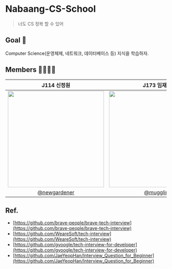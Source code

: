 # Nabaang-CS-School

> 너도 CS 정복 할 수 있어

## Goal 🎯

Computer Science(운영체제, 네트워크, 데이터베이스 등) 지식을 학습하자.

## Members 👨‍👨‍👧‍👦

| J114 신정원 | J173 임재욱 | J190 정현구 | J201 지호준 |
| :-: | :-: | :-: | :-: |
| <img src="https://avatars.githubusercontent.com/u/30281850?v=4" width="300"> | <img src="https://avatars.githubusercontent.com/u/41893651?v=4" width='300'> | <img src='https://avatars.githubusercontent.com/u/50704533?v=4' width='300'> | <img src='https://avatars.githubusercontent.com/u/40783214?v=4' width='300'> |
| [@newgardener](https://github.com/newgardener) | [@mugglim](https://github.com/mugglim) | [@kukucorn](https://github.com/kukucorn) | [@jihoho](https://github.com/jihoho) |

## Ref.

- [https://github.com/brave-people/brave-tech-interview](https://github.com/brave-people/brave-tech-interview)
- [https://github.com/WeareSoft/tech-interview](https://github.com/WeareSoft/tech-interview)
- [https://github.com/gyoogle/tech-interview-for-developer](https://github.com/gyoogle/tech-interview-for-developer)
- [https://github.com/JaeYeopHan/Interview_Question_for_Beginner](https://github.com/JaeYeopHan/Interview_Question_for_Beginner)

